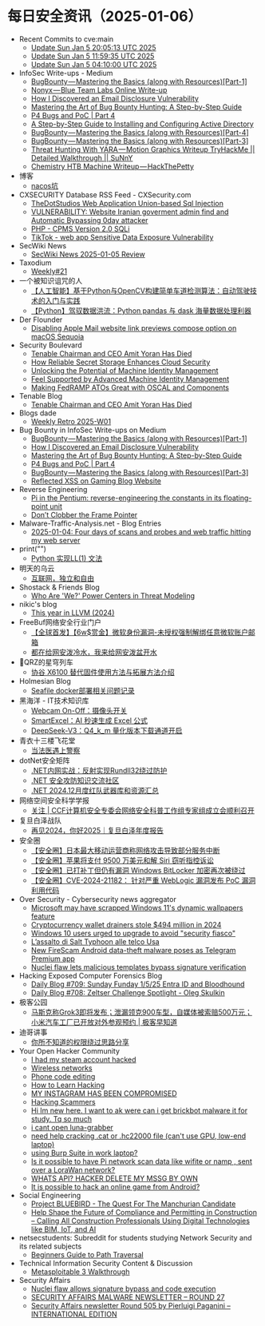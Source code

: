 # 每日安全资讯（2025-01-06）

- Recent Commits to cve:main
  - [Update Sun Jan  5 20:05:13 UTC 2025](https://github.com/trickest/cve/commit/4d3cee6b9bc6921742d0ac9ad5fb0cf19e9ff445)
  - [Update Sun Jan  5 11:59:35 UTC 2025](https://github.com/trickest/cve/commit/6eaddf18678aeb64ad976a320a4200f8d13b3e88)
  - [Update Sun Jan  5 04:10:00 UTC 2025](https://github.com/trickest/cve/commit/406bcda32b814b3ba8b8d5a262e374182374a5a1)
- InfoSec Write-ups - Medium
  - [BugBounty — Mastering the Basics (along with Resources)[Part-1]](https://infosecwriteups.com/bugbounty-mastering-the-basics-along-with-resources-part-1-47d30eb3d19a?source=rss----7b722bfd1b8d---4)
  - [Nonyx — Blue Team Labs Online Write-up](https://infosecwriteups.com/nonyx-blue-team-labs-online-write-up-83882df45b05?source=rss----7b722bfd1b8d---4)
  - [How I Discovered an Email Disclosure Vulnerability](https://infosecwriteups.com/how-i-discovered-an-email-disclosure-vulnerability-bf798d3f3228?source=rss----7b722bfd1b8d---4)
  - [Mastering the Art of Bug Bounty Hunting: A Step-by-Step Guide](https://infosecwriteups.com/mastering-the-art-of-bug-bounty-hunting-a-step-by-step-guide-8eaabfe1cbf6?source=rss----7b722bfd1b8d---4)
  - [P4 Bugs and PoC | Part 4](https://infosecwriteups.com/p4-bugs-and-poc-part-4-c65113b489b0?source=rss----7b722bfd1b8d---4)
  - [A Step-by-Step Guide to Installing and Configuring Active Directory](https://infosecwriteups.com/a-step-by-step-guide-to-installing-and-configuring-active-directory-85fbfabe22c0?source=rss----7b722bfd1b8d---4)
  - [BugBounty — Mastering the Basics (along with Resources)[Part-4]](https://infosecwriteups.com/bugbounty-mastering-the-basics-along-with-resources-part-4-f424a26c6ef6?source=rss----7b722bfd1b8d---4)
  - [BugBounty — Mastering the Basics (along with Resources)[Part-3]](https://infosecwriteups.com/bugbounty-mastering-the-basics-along-with-resources-part-3-1619f6854e20?source=rss----7b722bfd1b8d---4)
  - [Threat Hunting With YARA — Motion Graphics Writeup TryHackMe || Detailed Walkthrough || SuNnY](https://infosecwriteups.com/threat-hunting-with-yara-motion-graphics-writeup-tryhackme-detailed-walkthrough-sunny-abd346ca3874?source=rss----7b722bfd1b8d---4)
  - [Chemistry HTB Machine Writeup — HackThePetty](https://infosecwriteups.com/chemistry-htb-machine-writeup-hackthepetty-d643aae3ef68?source=rss----7b722bfd1b8d---4)
- 博客
  - [nacos坑](https://dyrnq.com/nacos-pit/)
- CXSECURITY Database RSS Feed - CXSecurity.com
  - [TheDotStudios Web Application Union-based Sql Injection](https://cxsecurity.com/issue/WLB-2025010008)
  - [VULNERABILITY: Website Iranian goverment admin find and Automatic Bypassing 0day attacker](https://cxsecurity.com/issue/WLB-2025010007)
  - [PHP - CPMS Version 2.0 SQLi](https://cxsecurity.com/issue/WLB-2025010006)
  - [TikTok - web app Sensitive Data Exposure Vulnerability](https://cxsecurity.com/issue/WLB-2025010005)
- SecWiki News
  - [SecWiki News 2025-01-05 Review](http://www.sec-wiki.com/?2025-01-05)
- Taxodium
  - [Weekly#21](https://taxodium.ink/21.html)
- 一个被知识诅咒的人
  - [【人工智能】基于Python与OpenCV构建简单车道检测算法：自动驾驶技术的入门与实践](https://blog.csdn.net/nokiaguy/article/details/144943999)
  - [【Python】驾驭数据洪流：Python pandas 与 dask 海量数据处理利器](https://blog.csdn.net/nokiaguy/article/details/144943566)
- Der Flounder
  - [Disabling Apple Mail website link previews compose option on macOS Sequoia](https://derflounder.wordpress.com/2025/01/05/disabling-apple-mail-website-link-previews-compose-option-on-macos-sequoia/)
- Security Boulevard
  - [Tenable Chairman and CEO Amit Yoran Has Died](https://securityboulevard.com/2025/01/tenable-chairman-and-ceo-amit-yoran-has-died/)
  - [How Reliable Secret Storage Enhances Cloud Security](https://securityboulevard.com/2025/01/how-reliable-secret-storage-enhances-cloud-security/)
  - [Unlocking the Potential of Machine Identity Management](https://securityboulevard.com/2025/01/unlocking-the-potential-of-machine-identity-management/)
  - [Feel Supported by Advanced Machine Identity Management](https://securityboulevard.com/2025/01/feel-supported-by-advanced-machine-identity-management/)
  - [Making FedRAMP ATOs Great with OSCAL and Components](https://securityboulevard.com/2025/01/making-fedramp-atos-great-with-oscal-and-components/)
- Tenable Blog
  - [Tenable Chairman and CEO Amit Yoran Has Died](https://www.tenable.com/blog/tenable-chairman-and-ceo-amit-yoran-has-died)
- Blogs  dade
  - [Weekly Retro 2025-W01](https://0xda.de/blog/2025/01/weekly-retro-2025-w01/)
- Bug Bounty in InfoSec Write-ups on Medium
  - [BugBounty — Mastering the Basics (along with Resources)[Part-1]](https://infosecwriteups.com/bugbounty-mastering-the-basics-along-with-resources-part-1-47d30eb3d19a?source=rss----7b722bfd1b8d--bug_bounty)
  - [How I Discovered an Email Disclosure Vulnerability](https://infosecwriteups.com/how-i-discovered-an-email-disclosure-vulnerability-bf798d3f3228?source=rss----7b722bfd1b8d--bug_bounty)
  - [Mastering the Art of Bug Bounty Hunting: A Step-by-Step Guide](https://infosecwriteups.com/mastering-the-art-of-bug-bounty-hunting-a-step-by-step-guide-8eaabfe1cbf6?source=rss----7b722bfd1b8d--bug_bounty)
  - [P4 Bugs and PoC | Part 4](https://infosecwriteups.com/p4-bugs-and-poc-part-4-c65113b489b0?source=rss----7b722bfd1b8d--bug_bounty)
  - [BugBounty — Mastering the Basics (along with Resources)[Part-3]](https://infosecwriteups.com/bugbounty-mastering-the-basics-along-with-resources-part-3-1619f6854e20?source=rss----7b722bfd1b8d--bug_bounty)
  - [Reflected XSS on Gaming Blog Website](https://infosecwriteups.com/reflected-xss-on-gaming-blog-website-edc448d613a3?source=rss----7b722bfd1b8d--bug_bounty)
- Reverse Engineering
  - [Pi in the Pentium: reverse-engineering the constants in its floating-point unit](https://www.reddit.com/r/ReverseEngineering/comments/1hukuav/pi_in_the_pentium_reverseengineering_the/)
  - [Don’t Clobber the Frame Pointer](https://www.reddit.com/r/ReverseEngineering/comments/1htsisc/dont_clobber_the_frame_pointer/)
- Malware-Traffic-Analysis.net - Blog Entries
  - [2025-01-04: Four days of scans and probes and web traffic hitting my web server](https://www.malware-traffic-analysis.net/2025/01/04/index.html)
- print("")
  - [Python 实现LL(1) 文法](https://www.o2oxy.cn/4385.html)
- 明天的乌云
  - [互联网，独立和自由](https://blog.xlab.app/p/79551010/)
- Shostack & Friends Blog
  - [Who Are 'We?' Power Centers in Threat Modeling](https://shostack.org/blog/who-are-we/)
- nikic's blog
  - [This year in LLVM (2024)](https://www.npopov.com/2025/01/05/This-year-in-LLVM-2024.html)
- FreeBuf网络安全行业门户
  - [【全球首发】【6w$赏金】微软身份漏洞-未授权强制解绑任意微软账户邮箱](https://www.freebuf.com/vuls/419097.html)
  - [都在给网安泼冷水，我来给网安泼盆开水](https://www.freebuf.com/articles/neopoints/419094.html)
- 🚂QRZ的星穹列车
  - [协谷 X6100 替代固件使用方法与拓展方法介绍](https://qrz.today/z6-life/ham-radio/radios/xiegu-x6100/alternative-firmware-r1cbu-r2rfe)
- Holmesian Blog
  - [Seafile docker部署相关问题记录](https://holmesian.org/seafile-docker-deployment-issues)
- 黑海洋 - IT技术知识库
  - [Webcam On-Off：摄像头开关](https://blog.upx8.com/4637)
  - [SmartExcel：AI 秒速生成 Excel 公式](https://blog.upx8.com/4636)
  - [DeepSeek-V3：Q4_k_m 量化版本下载通道开启](https://blog.upx8.com/4635)
- 青衣十三楼飞花堂
  - [当法医遇上警察](https://mp.weixin.qq.com/s?__biz=MzUzMjQyMDE3Ng==&mid=2247487855&idx=1&sn=70ff06797394e081ea4ac3de24214275&chksm=fab2d250cdc55b464ec5f1916a60589f569954c0db497bb10372be9dc8b7c05449682d5f54a6&scene=58&subscene=0#rd)
- dotNet安全矩阵
  - [.NET内网实战：反射实现Rundll32绕过防护](https://mp.weixin.qq.com/s?__biz=MzUyOTc3NTQ5MA==&mid=2247497978&idx=1&sn=5015baab61df83837a10ea3d468e1b26&chksm=fa595617cd2edf01bdc78dee43caf18f1c290c64393ffbb10eea2fe83e3e1677f4c19e7d15fc&scene=58&subscene=0#rd)
  - [.NET 安全攻防知识交流社区](https://mp.weixin.qq.com/s?__biz=MzUyOTc3NTQ5MA==&mid=2247497978&idx=2&sn=ce994f039f8cf890b1bbf53063530fe9&chksm=fa595617cd2edf0108f57d311cb65e5306513d8eadbc210a5e46ffd9a77b5a9173cacc3bd45f&scene=58&subscene=0#rd)
  - [.NET 2024.12月度红队武器库和资源汇总](https://mp.weixin.qq.com/s?__biz=MzUyOTc3NTQ5MA==&mid=2247497978&idx=3&sn=00cd1c2b93d69b068231ba9b57eb9df5&chksm=fa595617cd2edf01b22cd277622a4949b4951b61c24e2c1327fd3be957b49484445b7e2e1ef8&scene=58&subscene=0#rd)
- 网络空间安全科学学报
  - [关注 | CCF计算机安全专委会网络安全科普工作组专家组成立会顺利召开](https://mp.weixin.qq.com/s?__biz=MzI0NjU2NDMwNQ==&mid=2247504583&idx=1&sn=507df3a608ab604ca0eec29d80b1e420&chksm=e9bfc679dec84f6f2e38a1ccb35f77b9b1716333245c88b29aa7e924244edc3960f559bfdcd0&scene=58&subscene=0#rd)
- 复旦白泽战队
  - [再见2024，你好2025｜复旦白泽年度报告](https://mp.weixin.qq.com/s?__biz=MzU4NzUxOTI0OQ==&mid=2247492811&idx=1&sn=2954c04f10652dbec3764fc23b835ed2&chksm=fde860b5ca9fe9a344788427d491a3086146b0e79d5783610427d85a1b9f404ba7d692eac918&scene=58&subscene=0#rd)
- 安全圈
  - [【安全圈】日本最大移动运营商称网络攻击导致部分服务中断](https://mp.weixin.qq.com/s?__biz=MzIzMzE4NDU1OQ==&mid=2652067165&idx=1&sn=0a4e232095945f61c941a6b61399d566&chksm=f36e791dc419f00b9f96f01fcc8cefadbd09882cbd96da16e09ec9ed3b967dc5eed297f2cfb4&scene=58&subscene=0#rd)
  - [【安全圈】苹果将​​支付 9500 万美元和解 Siri 窃听指控诉讼](https://mp.weixin.qq.com/s?__biz=MzIzMzE4NDU1OQ==&mid=2652067165&idx=2&sn=cde4c8fd4e8aaa1cce6e649ed6263449&chksm=f36e791dc419f00b7476ce756e5bf0cfabb0a6f385de68fb68c04a4e9685b2596abd746e43aa&scene=58&subscene=0#rd)
  - [【安全圈】已打补丁但仍有漏洞 Windows BitLocker 加密再次被绕过](https://mp.weixin.qq.com/s?__biz=MzIzMzE4NDU1OQ==&mid=2652067165&idx=3&sn=d144262f4db66660f995538078a1b911&chksm=f36e791dc419f00b53c872da23e5261585cb279c4fa08d939ea682657a5925e791631aa65f37&scene=58&subscene=0#rd)
  - [【安全圈】CVE-2024-21182： 针对严重 WebLogic 漏洞发布 PoC 漏洞利用代码](https://mp.weixin.qq.com/s?__biz=MzIzMzE4NDU1OQ==&mid=2652067165&idx=4&sn=c029416c7a5c7547cdb5718ab041f434&chksm=f36e791dc419f00be3b60bcb99751bc30c99b91e4374580b6f8324988c04ef49bec0fe5adb66&scene=58&subscene=0#rd)
- Over Security - Cybersecurity news aggregator
  - [Microsoft may have scrapped Windows 11's dynamic wallpapers feature](https://www.bleepingcomputer.com/news/microsoft/microsoft-may-have-scrapped-windows-11s-dynamic-wallpapers-feature/)
  - [Cryptocurrency wallet drainers stole $494 million in 2024](https://www.bleepingcomputer.com/news/security/cryptocurrency-wallet-drainers-stole-494-million-in-2024/)
  - [Windows 10 users urged to upgrade to avoid "security fiasco"](https://www.bleepingcomputer.com/news/microsoft/windows-10-users-urged-to-upgrade-to-avoid-security-fiasco/)
  - [L’assalto di Salt Typhoon alle telco Usa](https://guerredirete.substack.com/p/lassalto-di-salt-typhoon-alle-telco)
  - [New FireScam Android data-theft malware poses as Telegram Premium app](https://www.bleepingcomputer.com/news/security/new-firescam-android-data-theft-malware-poses-as-telegram-premium-app/)
  - [Nuclei flaw lets malicious templates bypass signature verification](https://www.bleepingcomputer.com/news/security/nuclei-flaw-lets-malicious-templates-bypass-signature-verification/)
- Hacking Exposed Computer Forensics Blog
  - [Daily Blog #709: Sunday Funday 1/5/25 Entra ID and Bloodhound](https://www.hecfblog.com/2025/01/daily-blog-709-sunday-funday-1525-entra.html)
  - [Daily Blog #708: Zeltser Challenge Spotlight - Oleg Skulkin](https://www.hecfblog.com/2025/01/daily-blog-708-zeltser-challenge.html)
- 极客公园
  - [马斯克称Grok3即将发布；泄漏领克900车型，自媒体被索赔500万元；小米汽车工厂已开放对外参观预约 | 极客早知道](https://mp.weixin.qq.com/s?__biz=MTMwNDMwODQ0MQ==&mid=2653071526&idx=1&sn=57e516c01312ab39e8aac6d673b347ef&chksm=7e57d51049205c06cdc69dad6d0a89f4f7703c0decdbf989db0626d00720f9ee1ae64b4e5606&scene=58&subscene=0#rd)
- 迪哥讲事
  - [你所不知道的权限绕过思路分享](https://mp.weixin.qq.com/s?__biz=MzIzMTIzNTM0MA==&mid=2247496756&idx=1&sn=4ba429ef19a1218bbf2140c127588890&chksm=e8a5fe57dfd277418a31876a9fcc9aa71b54e07ae410042d5d00dc83288568229546646b04f0&scene=58&subscene=0#rd)
- Your Open Hacker Community
  - [I had my steam account hacked](https://www.reddit.com/r/HowToHack/comments/1huhcu4/i_had_my_steam_account_hacked/)
  - [Wireless networks](https://www.reddit.com/r/HowToHack/comments/1hu5uln/wireless_networks/)
  - [Phone code editing](https://www.reddit.com/r/HowToHack/comments/1hud6yr/phone_code_editing/)
  - [How to Learn Hacking](https://www.reddit.com/r/HowToHack/comments/1hufk14/how_to_learn_hacking/)
  - [MY INSTAGRAM HAS BEEN COMPROMISED](https://www.reddit.com/r/HowToHack/comments/1huklt2/my_instagram_has_been_compromised/)
  - [Hacking Scammers](https://www.reddit.com/r/HowToHack/comments/1hui1k2/hacking_scammers/)
  - [Hi Im new here. I want to ak were can i get brickbot malware it for study. Tq so much](https://www.reddit.com/r/HowToHack/comments/1hue9p6/hi_im_new_here_i_want_to_ak_were_can_i_get/)
  - [i cant open luna-grabber](https://www.reddit.com/r/HowToHack/comments/1hu8x3u/i_cant_open_lunagrabber/)
  - [need help cracking .cat or .hc22000 file (can't use GPU, low-end laptop)](https://www.reddit.com/r/HowToHack/comments/1hu3uks/need_help_cracking_cat_or_hc22000_file_cant_use/)
  - [using Burp Suite in work laptop?](https://www.reddit.com/r/HowToHack/comments/1hu6ecm/using_burp_suite_in_work_laptop/)
  - [Is it possible to have Pi network scan data like wifite or namp , sent over a LoraWan network?](https://www.reddit.com/r/HowToHack/comments/1htv8ib/is_it_possible_to_have_pi_network_scan_data_like/)
  - [WHATS API? HACKER DELETE MY MSSG BY OWN](https://www.reddit.com/r/HowToHack/comments/1hu3r27/whats_api_hacker_delete_my_mssg_by_own/)
  - [It is possible to hack an online game from Android?](https://www.reddit.com/r/HowToHack/comments/1htsw5k/it_is_possible_to_hack_an_online_game_from_android/)
- Social Engineering
  - [Project BLUEBIRD - The Quest For The Manchurian Candidate](https://www.reddit.com/r/SocialEngineering/comments/1huh2mr/project_bluebird_the_quest_for_the_manchurian/)
  - [Help Shape the Future of Compliance and Permitting in Construction – Calling All Construction Professionals Using Digital Technologies like BIM, IoT, and AI](https://www.reddit.com/r/SocialEngineering/comments/1htsu39/help_shape_the_future_of_compliance_and/)
- netsecstudents: Subreddit for students studying Network Security and its related subjects
  - [Beginners Guide to Path Traversal](https://www.reddit.com/r/netsecstudents/comments/1hu6jlj/beginners_guide_to_path_traversal/)
- Technical Information Security Content & Discussion
  - [Metasploitable 3 Walkthrough](https://www.reddit.com/r/netsec/comments/1hujy0w/metasploitable_3_walkthrough/)
- Security Affairs
  - [Nuclei flaw allows signature bypass and code execution](https://securityaffairs.com/172692/security/nuclei-flaw-execute-malicious-code.html)
  - [SECURITY AFFAIRS MALWARE NEWSLETTER – ROUND 27](https://securityaffairs.com/172685/malware/security-affairs-malware-newsletter-round-27.html)
  - [Security Affairs newsletter Round 505 by Pierluigi Paganini – INTERNATIONAL EDITION](https://securityaffairs.com/172679/breaking-news/security-affairs-newsletter-round-505-by-pierluigi-paganini-international-edition.html)

